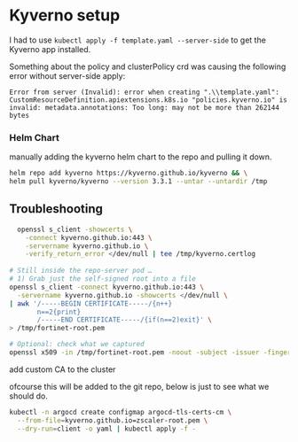# Kyverno setup

I had to use ``kubectl apply -f template.yaml --server-side`` to get the Kyverno app installed.

Something about the policy and clusterPolicy crd was causing the following error without server-side apply:

```log
Error from server (Invalid): error when creating ".\\template.yaml": CustomResourceDefinition.apiextensions.k8s.io "policies.kyverno.io" is invalid: metadata.annotations: Too long: may not be more than 262144 bytes
```

### Helm Chart

manually adding the kyverno helm chart to the repo and pulling it down.

```bash
helm repo add kyverno https://kyverno.github.io/kyverno && \
helm pull kyverno/kyverno --version 3.3.1 --untar --untardir /tmp
```

## Troubleshooting

````bash
  openssl s_client -showcerts \
    -connect kyverno.github.io:443 \
    -servername kyverno.github.io \
    -verify_return_error </dev/null | tee /tmp/kyverno.certlog
    
# Still inside the repo‑server pod …
# 1) Grab just the self‑signed root into a file
openssl s_client -connect kyverno.github.io:443 \
  -servername kyverno.github.io -showcerts </dev/null \
| awk '/-----BEGIN CERTIFICATE-----/{n++}
       n==2{print}
       /-----END CERTIFICATE-----/{if(n==2)exit}' \
> /tmp/fortinet-root.pem

# Optional: check what we captured
openssl x509 -in /tmp/fortinet-root.pem -noout -subject -issuer -fingerprint

````

add custom CA to the cluster

ofcourse this will be added to the git repo, below is just to see what we should do.

```bash
kubectl -n argocd create configmap argocd-tls-certs-cm \
  --from-file=kyverno.github.io=zscaler-root.pem \
  --dry-run=client -o yaml | kubectl apply -f -
```